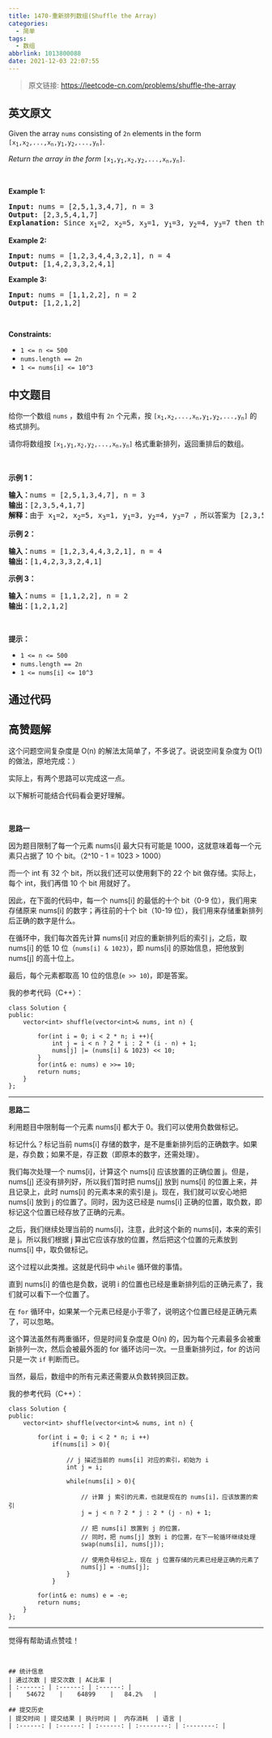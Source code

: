 ```yaml
---
title: 1470-重新排列数组(Shuffle the Array)
categories:
  - 简单
tags:
  - 数组
abbrlink: 1013800088
date: 2021-12-03 22:07:55
---
```


> 原文链接: https://leetcode-cn.com/problems/shuffle-the-array


## 英文原文
<div><p>Given the array <code>nums</code> consisting of <code>2n</code> elements in the form <code>[x<sub>1</sub>,x<sub>2</sub>,...,x<sub>n</sub>,y<sub>1</sub>,y<sub>2</sub>,...,y<sub>n</sub>]</code>.</p>

<p><em>Return the array in the form</em> <code>[x<sub>1</sub>,y<sub>1</sub>,x<sub>2</sub>,y<sub>2</sub>,...,x<sub>n</sub>,y<sub>n</sub>]</code>.</p>

<p>&nbsp;</p>
<p><strong>Example 1:</strong></p>

<pre>
<strong>Input:</strong> nums = [2,5,1,3,4,7], n = 3
<strong>Output:</strong> [2,3,5,4,1,7] 
<strong>Explanation:</strong> Since x<sub>1</sub>=2, x<sub>2</sub>=5, x<sub>3</sub>=1, y<sub>1</sub>=3, y<sub>2</sub>=4, y<sub>3</sub>=7 then the answer is [2,3,5,4,1,7].
</pre>

<p><strong>Example 2:</strong></p>

<pre>
<strong>Input:</strong> nums = [1,2,3,4,4,3,2,1], n = 4
<strong>Output:</strong> [1,4,2,3,3,2,4,1]
</pre>

<p><strong>Example 3:</strong></p>

<pre>
<strong>Input:</strong> nums = [1,1,2,2], n = 2
<strong>Output:</strong> [1,2,1,2]
</pre>

<p>&nbsp;</p>
<p><strong>Constraints:</strong></p>

<ul>
	<li><code>1 &lt;= n &lt;= 500</code></li>
	<li><code>nums.length == 2n</code></li>
	<li><code>1 &lt;= nums[i] &lt;= 10^3</code></li>
</ul></div>

## 中文题目
<div><p>给你一个数组 <code>nums</code> ，数组中有 <code>2n</code> 个元素，按 <code>[x<sub>1</sub>,x<sub>2</sub>,...,x<sub>n</sub>,y<sub>1</sub>,y<sub>2</sub>,...,y<sub>n</sub>]</code> 的格式排列。</p>

<p>请你将数组按 <code>[x<sub>1</sub>,y<sub>1</sub>,x<sub>2</sub>,y<sub>2</sub>,...,x<sub>n</sub>,y<sub>n</sub>]</code> 格式重新排列，返回重排后的数组。</p>

<p>&nbsp;</p>

<p><strong>示例 1：</strong></p>

<pre><strong>输入：</strong>nums = [2,5,1,3,4,7], n = 3
<strong>输出：</strong>[2,3,5,4,1,7] 
<strong>解释：</strong>由于 x<sub>1</sub>=2, x<sub>2</sub>=5, x<sub>3</sub>=1, y<sub>1</sub>=3, y<sub>2</sub>=4, y<sub>3</sub>=7 ，所以答案为 [2,3,5,4,1,7]
</pre>

<p><strong>示例 2：</strong></p>

<pre><strong>输入：</strong>nums = [1,2,3,4,4,3,2,1], n = 4
<strong>输出：</strong>[1,4,2,3,3,2,4,1]
</pre>

<p><strong>示例 3：</strong></p>

<pre><strong>输入：</strong>nums = [1,1,2,2], n = 2
<strong>输出：</strong>[1,2,1,2]
</pre>

<p>&nbsp;</p>

<p><strong>提示：</strong></p>

<ul>
	<li><code>1 &lt;= n &lt;= 500</code></li>
	<li><code>nums.length == 2n</code></li>
	<li><code>1 &lt;= nums[i] &lt;= 10^3</code></li>
</ul>
</div>

## 通过代码
<RecoDemo>
</RecoDemo>


## 高赞题解
这个问题空间复杂度是 O(n) 的解法太简单了，不多说了。说说空间复杂度为 O(1) 的做法，原地完成：）

实际上，有两个思路可以完成这一点。

以下解析可能结合代码看会更好理解。

<br/>

**思路一**

因为题目限制了每一个元素 nums[i] 最大只有可能是 1000，这就意味着每一个元素只占据了 10 个 bit。（2^10 - 1 = 1023 > 1000）

而一个 int 有 32 个 bit，所以我们还可以使用剩下的 22 个 bit 做存储。实际上，每个 int，我们再借 10 个 bit 用就好了。

因此，在下面的代码中，每一个 nums[i] 的最低的十个 bit（0-9 位），我们用来存储原来 nums[i] 的数字；再往前的十个 bit（10-19 位），我们用来存储重新排列后正确的数字是什么。

在循环中，我们每次首先计算 nums[i] 对应的重新排列后的索引 j，之后，取 nums[i] 的低 10 位（``nums[i] & 1023``），即 nums[i] 的原始信息，把他放到 nums[j] 的高十位上。

最后，每个元素都取高 10 位的信息(``e >> 10``)，即是答案。

我的参考代码（C++）：

```
class Solution {
public:
    vector<int> shuffle(vector<int>& nums, int n) {

        for(int i = 0; i < 2 * n; i ++){
            int j = i < n ? 2 * i : 2 * (i - n) + 1;
            nums[j] |= (nums[i] & 1023) << 10;
        }
        for(int& e: nums) e >>= 10;
        return nums;
    }
};
```

---

**思路二**

利用题目中限制每一个元素 nums[i] 都大于 0。我们可以使用负数做标记。

标记什么？标记当前 nums[i] 存储的数字，是不是重新排列后的正确数字。如果是，存负数；如果不是，存正数（即原本的数字，还需处理）。

我们每次处理一个 nums[i]，计算这个 nums[i] 应该放置的正确位置 j。但是，nums[j] 还没有排列好，所以我们暂时把 nums[j] 放到 nums[i] 的位置上来，并且记录上，此时 nums[i] 的元素本来的索引是 j。现在，我们就可以安心地把 nums[i] 放到 j 的位置了。同时，因为这已经是 nums[i] 正确的位置，取负数，即标记这个位置已经存放了正确的元素。

之后，我们继续处理当前的 nums[i]，注意，此时这个新的 nums[i]，本来的索引是 j。所以我们根据 j 算出它应该存放的位置，然后把这个位置的元素放到 nums[i] 中，取负做标记。

这个过程以此类推。这就是代码中 ``while`` 循环做的事情。

直到 nums[i] 的值也是负数，说明 i 的位置也已经是重新排列后的正确元素了，我们就可以看下一个位置了。

在 ``for`` 循环中，如果某一个元素已经是小于零了，说明这个位置已经是正确元素了，可以忽略。

这个算法虽然有两重循环，但是时间复杂度是 O(n) 的，因为每个元素最多会被重新排列一次，然后会被最外面的 for 循环访问一次。一旦重新排列过，for 的访问只是一次 ``if`` 判断而已。

当然，最后，数组中的所有元素还需要从负数转换回正数。

我的参考代码（C++）：

```
class Solution {
public:
    vector<int> shuffle(vector<int>& nums, int n) {

        for(int i = 0; i < 2 * n; i ++)
            if(nums[i] > 0){
                
                // j 描述当前的 nums[i] 对应的索引，初始为 i
                int j = i; 

                while(nums[i] > 0){

                    // 计算 j 索引的元素，也就是现在的 nums[i]，应该放置的索引
                    j = j < n ? 2 * j : 2 * (j - n) + 1; 

                    // 把 nums[i] 放置到 j 的位置，
                    // 同时，把 nums[j] 放到 i 的位置，在下一轮循环继续处理
                    swap(nums[i], nums[j]); 

                    // 使用负号标记上，现在 j 位置存储的元素已经是正确的元素了 
                    nums[j] = -nums[j]; 
                }
            }

        for(int& e: nums) e = -e;
        return nums;
    }
};
```

---

觉得有帮助请点赞哇！

```


## 统计信息
| 通过次数 | 提交次数 | AC比率 |
| :------: | :------: | :------: |
|    54672    |    64899    |   84.2%   |

## 提交历史
| 提交时间 | 提交结果 | 执行时间 |  内存消耗  | 语言 |
| :------: | :------: | :------: | :--------: | :--------: |
